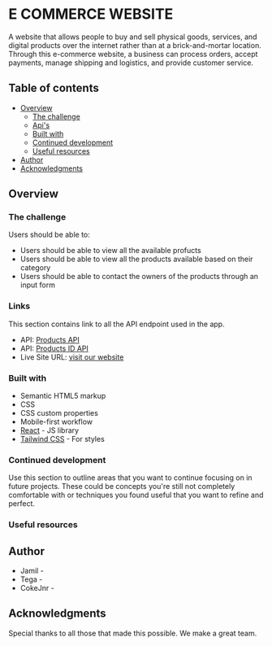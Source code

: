 # E COMMERCE WEBSITE

A website that allows people to buy and sell physical goods, services, and digital products over the internet rather than at a brick-and-mortar location. Through this e-commerce website, a business can process orders, accept payments, manage shipping and logistics, and provide customer service.

## Table of contents

- [Overview](#overview)
  - [The challenge](#the-challenge)
  - [Api's](#links)
  - [Built with](#built-with)
  - [Continued development](#continued-development)
  - [Useful resources](#useful-resources)
- [Author](#author)
- [Acknowledgments](#acknowledgments)

## Overview

### The challenge

Users should be able to:

- Users should be able to view all the available profucts
- Users should be able to view all the products available based on their category
- Users should be able to contact the owners of the products through an input form

### Links

This section contains link to all the API endpoint used in the app.

- API: [Products API](https://your-solution-url.com)
- API: [Products ID API](https://your-live-site-url.com)
- Live Site URL: [visit our website](https://your-live-site-url.com)

### Built with

- Semantic HTML5 markup
- CSS
- CSS custom properties
- Mobile-first workflow
- [React](https://reactjs.org/) - JS library
- [Tailwind CSS](https://tailwindcss.com/) - For styles

### Continued development

Use this section to outline areas that you want to continue focusing on in future projects. These could be concepts you're still not completely comfortable with or techniques you found useful that you want to refine and perfect.

### Useful resources

## Author

- Jamil - [](https://www.your-site.com)
- Tega - [](https://www.your-site.com)
- CokeJnr - [](https://www.your-site.com)

## Acknowledgments

Special thanks to all those that made this possible. We make a great team.
